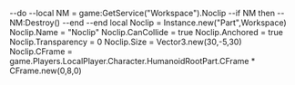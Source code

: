 --do
	--local NM = game:GetService("Workspace").Noclip
	--if NM then
		--NM:Destroy()
	--end
--end
local Noclip = Instance.new("Part",Workspace)
	 Noclip.Name = "Noclip"
	 Noclip.CanCollide = true
	 Noclip.Anchored = true
	 Noclip.Transparency = 0
	 Noclip.Size = Vector3.new(30,-5,30)
	 Noclip.CFrame = game.Players.LocalPlayer.Character.HumanoidRootPart.CFrame * CFrame.new(0,8,0)

